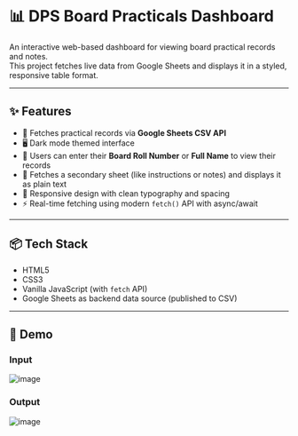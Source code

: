 
# 📊 DPS Board Practicals Dashboard

An interactive web-based dashboard for viewing board practical records and notes.  
This project fetches live data from Google Sheets and displays it in a styled, responsive table format.

---

## ✨ Features

- 📄 Fetches practical records via **Google Sheets CSV API**
- 🖥️ Dark mode themed interface
- 📑 Users can enter their **Board Roll Number** or **Full Name** to view their records
- 📃 Fetches a secondary sheet (like instructions or notes) and displays it as plain text
- 📱 Responsive design with clean typography and spacing
- ⚡ Real-time fetching using modern `fetch()` API with async/await

---



## 📦 Tech Stack

- HTML5
- CSS3
- Vanilla JavaScript (with `fetch` API)
- Google Sheets as backend data source (published to CSV)

---

## 📸 Demo
### Input
![image](https://github.com/user-attachments/assets/5b5912b1-d6e9-4f44-85d2-2937418ea677)
### Output
![image](https://github.com/user-attachments/assets/1126f241-1d83-4432-9df9-03fc7eae6034)


